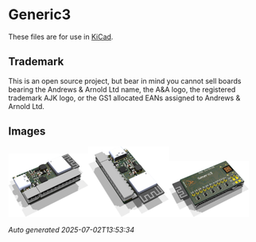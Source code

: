 # Generic3

These files are for use in [KiCad](https://www.kicad.org).

## Trademark

This is an open source project, but bear in mind you cannot sell boards bearing the Andrews & Arnold Ltd name, the A&A logo, the registered trademark AJK logo, or the GS1 allocated EANs assigned to Andrews & Arnold Ltd.

## Images

<img src='Generic3.png' width=32%><img src='Generic3-90.png' width=32%><img src='Generic3-bottom.png' width=32%>

*Auto generated 2025-07-02T13:53:34*
